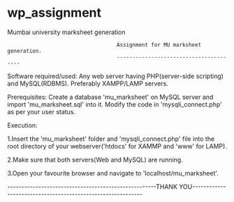 # wp_assignment
Mumbai university marksheet generation

                                       Assignment for MU marksheet generation.
                                       ---------------------------------------

Software required/used: Any web server having PHP(server-side scripting) and MySQL(RDBMS). Preferably XAMPP/LAMP servers.

Prerequisites: Create a database 'mu_marksheet' on MySQL server and import 'mu_marksheet.sql' into it. Modify the code in 'mysqli_connect.php' as per your user status.


Execution: 

1.Insert the 'mu_marksheet' folder and 'mysqli_connect.php' file into the root directory of your webserver('htdocs' for
XAMMP and 'www' for LAMP).

2.Make sure that both servers(Web and MySQL) are running.

3.Open your favourite browser and navigate to 'localhost/mu_marksheet'.


-----------------------------------------------------THANK YOU------------------------------------------------------------

